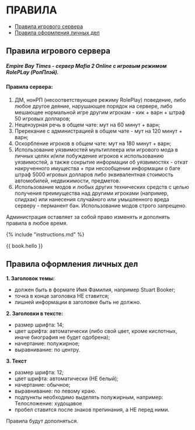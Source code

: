 # ПРАВИЛА

* [Правила игрового сервера](#game-rules)
* [Правила оформления личных дел](#personal-file-rules)

## Правила игрового сервера

##### Empire Bay Times - сервер Mafia 2 Online с игровым режимом RolePLay \(РолПлэй\).

#### Правила сервера:

1. ДМ, нонРП \(несоответствующее режиму RolePlay\) поведение, либо любое другое деяние, нарушающее порядок на сервере, либо мешающее нормальной игре другим игрокам - кик + варн + штраф 50 игровых долларов;
2. Нецензурная речь в общем чате: мут на 60 минут + варн;
3. Пререкание с администрацией в общем чате - мут на 120 минут + варн;
4. Оскорбление игроков в общем чате: мут на 180 минут + варн;
5. Использование уязвимостей мультиплеера или игрового мода в личных целях и/или побуждение игроков к использованию уязвимостей, а также сокрытие информации об уязвимостях - откат накрученного имущества + при несообщении информации о баге штраф 5000 игровых долларов либо эквивалентная стоимость автомобилей, недвижимости, предметов.
6. Использование модов и любых других технических средств с целью получения преимущества над другими игроками \(например, спидхак\) или нанесения случайного или умышленного вреда серверу - перманент бан. Использование модов строго запрещено.

Администрация оставляет за собой право изменять и дополнять правила в любое время.

{% include "instructions.md" %}

{{ book.hello }}

## Правила оформления личных дел

**1. Заголовок темы:**

* должен быть в формате Имя Фамилия, например Stuart Booker;
* точка в конце заголовка НЕ ставится;
* лишней информации в заголовке быть не должно.

**2. Заголовки в тексте:**

* размер шрифта: 14;
* цвет шрифта: автоматически \(либо свой цвет, кроме кислотных, иначе биография не будет одобрена\);
* начертание: полужирное;
* выравнивание: по центру.

**3. Текст**

* размер шрифта: 12;
* цвет шрифта: автоматически \(НЕ белый\);
* начертание: обычное;
* выравнивание: по левому краю.
* подпункты необходимо выделять полужирным, например: Телосложение: худощавое
* пробел ставится после знаков препинания, а НЕ перед ними.

Правила будут дополняться.

